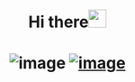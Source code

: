 <h1 align="center">Hi there<img src="https://github.com/blackcater/blackcater/raw/main/images/Hi.gif" height="32"/></h1>
<h1 align="center" >
  
  ![image](https://github.com/NLittleCloud/NLittleCloud/assets/107635953/1b23b61d-46b0-40b6-8d39-24126fec5504)
  [![image](https://github.com/NLittleCloud/NLittleCloud/assets/107635953/53755d30-fdb7-46a5-b8eb-0f04558deade)](https://t.me/Nokiapro)

</h1>
<!--
**NLittleCloud/NLittleCloud** is a ✨ _special_ ✨ repository because its `README.md` (this file) appears on your GitHub profile.

Here are some ideas to get you started:

- 🔭 I’m currently working on ...
- 🌱 I’m currently learning ...
- 👯 I’m looking to collaborate on ...
- 🤔 I’m looking for help with ...
- 💬 Ask me about ...
- 📫 How to reach me: ...
- 😄 Pronouns: ...
- ⚡ Fun fact: ...
-->
